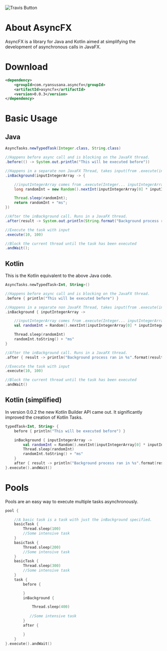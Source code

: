 ![Travis Button](https://travis-ci.org/RyanSusana/AsyncFX.svg?branch=master)

# About AsyncFX
AsyncFX is a library for Java and Kotlin aimed at simplifying the development of asynchronous calls in JavaFX.

# Download
```xml
<dependency>
    <groupId>com.ryansusana.asyncfx</groupId>
    <artifactId>asyncfx</artifactId>
    <version>0.0.3</version>
</dependency>
```
# Basic Usage

## Java
```java
AsyncTasks.newTypedTask(Integer.class, String.class)

//Happens before async call and is blocking on the JavaFX thread.
.before(() -> System.out.println("This will be executed before"))

//Happens in a separate non JavaFX Thread, takes input(from .execute(inputParams))
.inBackground(inputIntegerArray -> {

    //inputIntegerArray comes from .execute(Integer... inputIntegerArray) call
    long randomInt = new Random().nextInt(inputIntegerArray[0] * inputIntegerArray[1]);

    Thread.sleep(randomInt);
    return randomInt + "ms";
})

//After the inBackground call. Runs in a JavaFX thread.
.after(result -> System.out.println(String.format("Background process ran in %s", result)))

//Execute the task with input
.execute(10, 100)

//Block the current thread until the task has been executed
.andWait();

```

## Kotlin
This is the Kotlin equivalent to the above Java code.
```kotlin
AsyncTasks.newTypedTask<Int, String>()

//Happens before async call and is blocking on the JavaFX thread.
.before { println("This will be executed before") }

//Happens in a separate non JavaFX Thread, takes input(from .execute(inputParams))
.inBackground { inputIntegerArray ->

    //inputIntegerArray comes from .execute(Integer... inputIntegerArray) call
    val randomInt = Random().nextInt(inputIntegerArray[0] * inputIntegerArray[1]).toLong()

    Thread.sleep(randomInt)
    randomInt.toString() + "ms"
}

//After the inBackground call. Runs in a JavaFX thread.
.after { result -> println("Background process ran in %s".format(result)) }

//Execute the task with input
.execute(10, 100)

//Block the current thread until the task has been executed
.andWait()
```

## Kotlin (simplified)
In version 0.0.2 the new Kotlin Builder API came out. It significantly improved the creation of Kotlin Tasks.
```kotlin
typedTask<Int, String> {
    before { println("This will be executed before") }

    inBackground { inputIntegerArray ->
        val randomInt = Random().nextInt(inputIntegerArray[0] * inputIntegerArray[1]).toLong()
        Thread.sleep(randomInt)
        randomInt.toString() + "ms"
    }
    after { result -> println("Background process ran in %s".format(result)) }
}.execute().andWait()
```

# Pools
Pools are an easy way to execute multiple tasks asynchronously.

```kotlin
pool {

    //A basic task is a task with just the inBackground specified.
    basicTask {
        Thread.sleep(100)
        //Some intensive task
    }
    basicTask {
        Thread.sleep(200)
        //Some intensive task
    }
    basicTask {
        Thread.sleep(300)
        //Some intensive task
    }
    task {
        before {

        }
        inBackground {

            Thread.sleep(400)
            
           //Some intensive task
        }
        after {

        }
    }
}.execute().andWait()
```